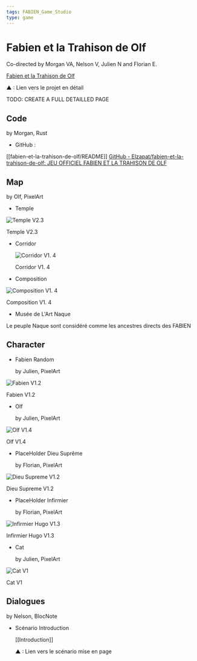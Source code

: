 ```yaml
---
tags: FABIEN_Game_Studio
type: game
---
```


# Fabien et la Trahison de Olf

Co-directed by Morgan VA, Nelson V, Julien N and Florian E.

[Fabien et la Trahison de Olf](https://www.notion.so/db9642635947452fa4fad73d5040c467)

▲ : Lien vers le projet en détail

TODO: CREATE A FULL DETAILLED PAGE

## Code

by Morgan, Rust

- GitHub :

[[fabien-et-la-trahison-de-olf/README]]
[GitHub - Elzapat/fabien-et-la-trahison-de-olf: JEU OFFICIEL FABIEN ET LA TRAHISON DE OLF](https://github.com/Elzapat/fabien-et-la-trahison-de-olf)

## Map

by Olf, PixelArt

- Temple

![Temple V2.3](https://s3-us-west-2.amazonaws.com/secure.notion-static.com/221646ae-32c7-40d5-80f2-34c5c920d7e9/TempleCarrelage2.png)

Temple V2.3

- Corridor

    ![Corridor V1. 4](https://s3-us-west-2.amazonaws.com/secure.notion-static.com/6d429579-934b-4e32-b632-f2797bbf8788/Selection.png)

    Corridor V1. 4

- Composition

![Composition V1. 4](https://s3-us-west-2.amazonaws.com/secure.notion-static.com/5600a1cd-b673-435d-96bc-9f231219292c/compositionCorridorTemple1.png)

Composition V1. 4

- Musée de L'Art Naque

Le peuple Naque sont considéré comme les ancestres directs des FABIEN
  
## Character

- Fabien Random

    by Julien, PixelArt

![Fabien V1.2](https://s3-us-west-2.amazonaws.com/secure.notion-static.com/b9791915-cf0c-4f20-ba68-572168d0cd85/sprite_fabien_random_walking.png)

Fabien V1.2

- Olf

    by Julien, PixelArt

![Olf V1.4](https://s3-us-west-2.amazonaws.com/secure.notion-static.com/140eacd5-703d-41e8-8848-b45cd2edac36/Olf_chapovolan_sprite_sheet.png)

Olf V1.4

- PlaceHolder Dieu Suprême

    by Florian, PixelArt

![Dieu Supreme V1.2](https://s3-us-west-2.amazonaws.com/secure.notion-static.com/382d39e8-4816-4c69-92d6-a2d55f183389/Dieu_Supreme_PlaceHolder_SpriteSheet_Line.png)

Dieu Supreme V1.2

- PlaceHolder Infirmier

    by Florian, PixelArt

![Infirmier Hugo V1.3](https://s3-us-west-2.amazonaws.com/secure.notion-static.com/5c5ef804-d762-47c0-a6d4-11842abfff47/Infirmier_Hugo_V1-3_sheet.png)

Infirmier Hugo V1.3

- Cat

    by Julien, PixelArt

![Cat V1](https://s3-us-west-2.amazonaws.com/secure.notion-static.com/91ae1060-bfdb-40b0-a751-7730ad126f07/chat_random_prototype.gif)

Cat V1

## Dialogues

by Nelson, BlocNote

- Scénario Introduction

    [[Introduction]]

    ▲ : Lien vers le scénario mise en page